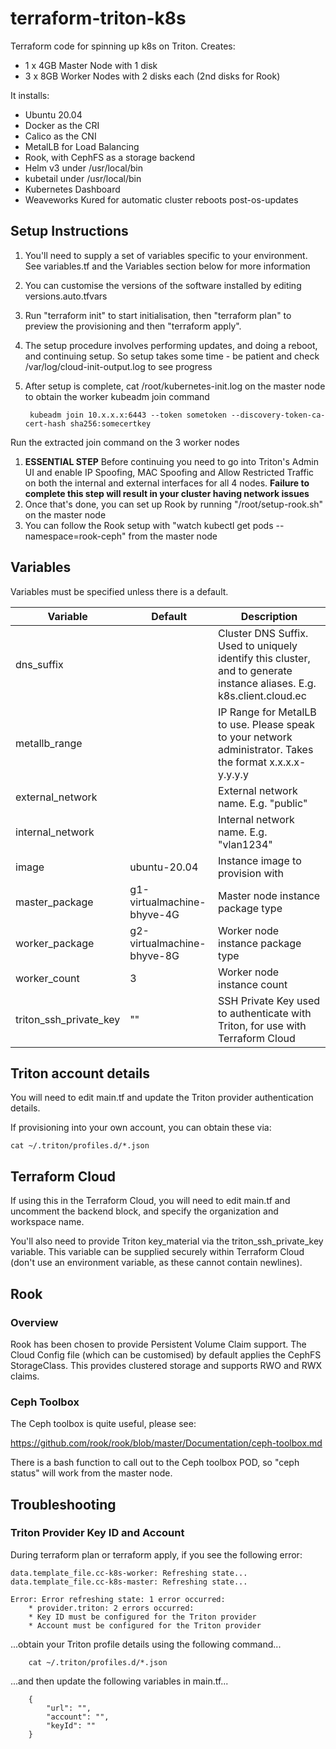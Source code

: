 # terraform-triton-k8s
Terraform code for spinning up k8s on Triton. Creates:

- 1 x 4GB Master Node with 1 disk
- 3 x 8GB Worker Nodes with 2 disks each (2nd disks for Rook)

It installs:

- Ubuntu 20.04
- Docker as the CRI
- Calico as the CNI
- MetalLB for Load Balancing
- Rook, with CephFS as a storage backend
- Helm v3 under /usr/local/bin
- kubetail under /usr/local/bin
- Kubernetes Dashboard
- Weaveworks Kured for automatic cluster reboots post-os-updates

## Setup Instructions

1. You'll need to supply a set of variables specific to your environment. See variables.tf and the Variables section below for more information
1. You can customise the versions of the software installed by editing versions.auto.tfvars
1. Run "terraform init" to start initialisation, then "terraform plan" to preview the provisioning and then "terraform apply".
1. The setup procedure involves performing updates, and doing a reboot, and continuing setup. So setup takes some time - be patient and check /var/log/cloud-init-output.log to see progress
1. After setup is complete, cat /root/kubernetes-init.log on the master node to obtain the worker kubeadm join command

        kubeadm join 10.x.x.x:6443 --token sometoken --discovery-token-ca-cert-hash sha256:somecertkey

Run the extracted join command on the 3 worker nodes

1. **ESSENTIAL STEP** Before continuing you need to go into Triton's Admin UI and enable IP Spoofing, MAC Spoofing and Allow Restricted Traffic on both the internal and external interfaces for all 4 nodes. **Failure to complete this step will result in your cluster having network issues**
1. Once that's done, you can set up Rook by running "/root/setup-rook.sh" on the master node
1. You can follow the Rook setup with "watch kubectl get pods --namespace=rook-ceph" from the master node

## Variables

Variables must be specified unless there is a default.

| Variable               | Default                    | Description                                                                                                            |
|------------------------|----------------------------|------------------------------------------------------------------------------------------------------------------------|
| dns_suffix             |                            | Cluster DNS Suffix. Used to uniquely identify this cluster, and to generate instance aliases. E.g. k8s.client.cloud.ec |
| metallb_range          |                            | IP Range for MetalLB to use. Please speak to your network administrator. Takes the format x.x.x.x-y.y.y.y              |
| external_network       |                            | External network name. E.g. "public"                                                                                   |
| internal_network       |                            | Internal network name. E.g. "vlan1234"                                                                                 |
| image                  | ubuntu-20.04               | Instance image to provision with                                                                                       |
| master_package         | g1-virtualmachine-bhyve-4G | Master node instance package type                                                                                      |
| worker_package         | g2-virtualmachine-bhyve-8G | Worker node instance package type                                                                                      |
| worker_count           | 3                          | Worker node instance count                                                                                             |
| triton_ssh_private_key | ""                         | SSH Private Key used to authenticate with Triton, for use with Terraform Cloud                                         |

## Triton account details

You will need to edit main.tf and update the Triton provider authentication details.

If provisioning into your own account, you can obtain these via:

```
cat ~/.triton/profiles.d/*.json
```

## Terraform Cloud

If using this in the Terraform Cloud, you will need to edit main.tf and uncomment the backend block, and specify the organization and workspace name.

You'll also need to provide Triton key_material via the triton_ssh_private_key variable. This variable can be supplied securely within Terraform Cloud (don't use an environment variable, as these cannot contain newlines).

## Rook

### Overview
Rook has been chosen to provide Persistent Volume Claim support. The Cloud Config file (which can be customised) by default applies the CephFS StorageClass. This provides clustered storage and supports RWO and RWX claims.

### Ceph Toolbox

The Ceph toolbox is quite useful, please see:

https://github.com/rook/rook/blob/master/Documentation/ceph-toolbox.md

There is a bash function to call out to the Ceph toolbox POD, so "ceph status" will work from the master node.

## Troubleshooting

### Triton Provider Key ID and Account

During terraform plan or terraform apply, if you see the following error:

    data.template_file.cc-k8s-worker: Refreshing state...
    data.template_file.cc-k8s-master: Refreshing state...

    Error: Error refreshing state: 1 error occurred:
	    * provider.triton: 2 errors occurred:
	    * Key ID must be configured for the Triton provider
	    * Account must be configured for the Triton provider

...obtain your Triton profile details using the following command...

```
    cat ~/.triton/profiles.d/*.json
```

...and then update the following variables in main.tf...

```
    {
        "url": "",
        "account": "",
        "keyId": ""
    }
```
